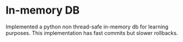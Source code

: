 # In-memory DB

Implemented a python non thread-safe in-memory db for learning purposes. This implementation has fast commits but slower rollbacks.
